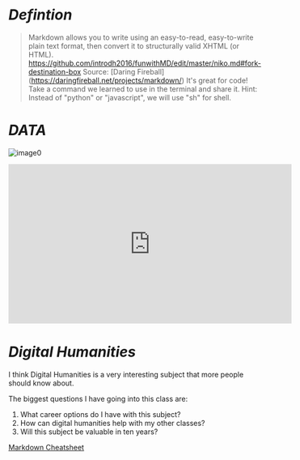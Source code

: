 
# *Defintion*

 > Markdown allows you to write using an easy-to-read, easy-to-write plain text format, then convert it to structurally valid XHTML (or HTML).
https://github.com/introdh2016/funwithMD/edit/master/niko.md#fork-destination-box
Source: [Daring Fireball] (https://daringfireball.net/projects/markdown/)
It's great for code! Take a command we learned to use in the terminal and share it. Hint: Instead of "python" or "javascript", we will use "sh" for shell.
  


# *DATA*
![image0](https://cdn.meme.am/instances/500x/47510205.jpg)
 

<iframe width="560" height="315" src="https://www.youtube.com/embed/8DnKOc6FISU" frameborder="0" allowfullscreen></iframe><https://www.youtube.com/watch?v=8DnKOc6FISU>

# *Digital Humanities*
I think Digital Humanities is a very interesting subject that more people should know about.

The biggest questions I have going into this class are:
1. What career options do I have with this subject?
2. How can digital humanities help with my other classes?
3. Will this subject be valuable in ten years?
  
 
  
  
[Markdown Cheatsheet](https://github.com/adam-p/markdown-here/wiki/Markdown-Cheatsheet)   
